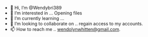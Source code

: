 - 👋 Hi, I’m @Wendybri389
- 👀 I’m interested in ... Opening files
- 🌱 I’m currently learning ...
- 💞️ I’m looking to collaborate on .. regain access to my accounts.
- 📫 How to reach me .. wendolynwhitten@gmail.com.

<!---
Wendybri389/Wendybri389 is a ✨ special ✨ repository because its `README.md` (this file) appears on your GitHub profile.
You can click the Preview link to take a look at your changes.
--->
